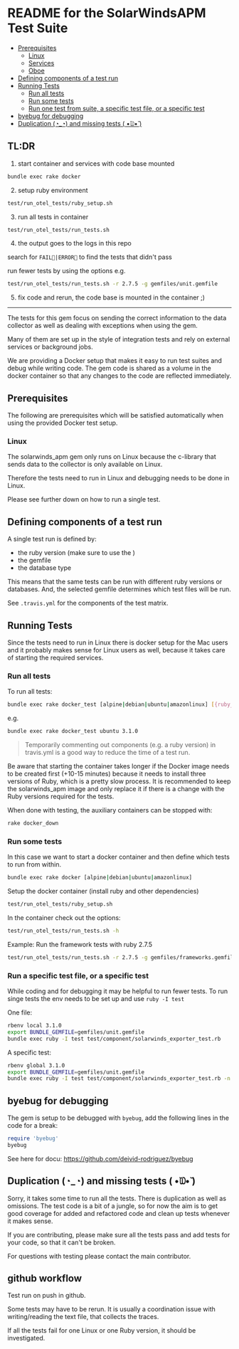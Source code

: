 # README for the SolarWindsAPM Test Suite

  * [Prerequisites](#prerequisites)
    * [Linux](#linux)
    * [Services](#services)
    * [Oboe](#oboe)
  * [Defining components of a test run](#defining-components-of-a-test-run)
  * [Running Tests](#running-tests)
    * [Run all tests](#run-all-tests)
    * [Run some tests](#run-some-tests)
    * [Run one test from suite, a specific test file, or a specific test](#run-one-test-from-suite,-a-specific-test-file,-or-a-specific-test)
  * [byebug for debugging](#byebug-for-debugging)
  * [Duplication (◔_◔) and missing tests ( •̆௰•̆ )](#duplication-(◔_◔)-and-missing-tests-(-•̆௰•̆-))


## TL:DR
1) start container and services with code base mounted
```bash
bundle exec rake docker
```
2) setup ruby environment
```bash
test/run_otel_tests/ruby_setup.sh
```
3) run all tests in container
```bash
test/run_otel_tests/run_tests.sh
```
4) the output goes to the logs in this repo

search for `FAIL|ERROR` to find the tests that didn't pass

run fewer tests by using the options e.g.
```bash
test/run_otel_tests/run_tests.sh -r 2.7.5 -g gemfiles/unit.gemfile
```
5) fix code and rerun, the code base is mounted in the container ;)

---

The tests for this gem focus on sending the correct information
to the data collector as well as dealing with exceptions when
using the gem.

Many of them are set up in the style of integration tests and rely
on external services or background jobs.

We are providing a Docker setup that makes it easy to run test suites
and debug while writing code. The gem code is shared as a volume in the
docker container so that any changes to the code are reflected
immediately.

## Prerequisites

The following are prerequisites which will be satisfied automatically when
using the provided Docker test setup.

### Linux
The solarwinds_apm gem only runs on Linux because the c-library that
sends data to the collector is only available on Linux.

Therefore the tests need to run in Linux and debugging needs to be
done in Linux.

Please see further down on how to run a single test.

## Defining components of a test run
A single test run is defined by:
* the ruby version (make sure to use the )
* the gemfile
* the database type

This means that the same tests can be run with different ruby versions
or databases. And, the selected gemfile determines which test files will be run.

See `.travis.yml` for the components of the test matrix.

## Running Tests
Since the tests need to run in Linux there is docker setup for
the Mac users and it probably makes sense for Linux users as well,
because it takes care of starting the required services.

### Run all tests
To run all tests:
```bash
bundle exec rake docker_test [alpine|debian|ubuntu|amazonlinux] [{ruby_version}]
```
e.g.
```bash
bundle exec rake docker_test ubuntu 3.1.0
```

>Temporarily commenting out components (e.g. a ruby version) in travis.yml
is a good way to reduce the time of a test run.

Be aware that starting the container takes longer if the Docker image needs to be created first
(+10-15 minutes) because it needs to install three versions of Ruby, which is a pretty
slow process. It is recommended to keep the solarwinds_apm image and only replace
it if there is a change with the Ruby versions required for the tests.

When done with testing, the auxiliary containers can be stopped with:
```bash
rake docker_down
```

### Run some tests
In this case we want to start a docker container and then define
which tests to run from within.
```bash
bundle exec rake docker [alpine|debian|ubuntu|amazonlinux]
```

Setup the docker container (install ruby and other dependencies)
```bash
test/run_otel_tests/ruby_setup.sh
```

In the container check out the options:
```bash
test/run_otel_tests/run_tests.sh -h
```

Example: Run the framework tests with ruby 2.7.5
```bash
test/run_otel_tests/run_tests.sh -r 2.7.5 -g gemfiles/frameworks.gemfile
```

### Run a specific test file, or a specific test
While coding and for debugging it may be helpful to run fewer tests.
To run singe tests the env needs to be set up and use `ruby -I test`

One file:
```bash
rbenv local 3.1.0
export BUNDLE_GEMFILE=gemfiles/unit.gemfile
bundle exec ruby -I test test/component/solarwinds_exporter_test.rb
```

A specific test:
```bash
rbenv global 3.1.0
export BUNDLE_GEMFILE=gemfiles/unit.gemfile
bundle exec ruby -I test test/component/solarwinds_exporter_test.rb -n /test_build_meta_data/
```

## byebug for debugging

The gem is setup to be debugged with `byebug`, add the following lines in the code for a break:
```ruby
require 'byebug'
byebug
```
See here for docu: https://github.com/deivid-rodriguez/byebug

## Duplication (◔_◔) and missing tests ( •̆௰•̆ )
Sorry, it takes some time to run all the tests. There is
duplication as well as omissions. The test code is a bit of a jungle, so
for now the aim is to get good coverage for added and refactored code and
clean up tests whenever it makes sense.

If you are contributing, please make sure all the tests pass and add
tests for your code, so that it can't be broken.

For questions with testing please contact the main contributor.

## github workflow
Test run on push in github.

Some tests may have to be rerun. It is usually a coordination issue with
writing/reading the text file, that collects the traces. 

If all the tests fail for one Linux or one Ruby version, it should be investigated.
